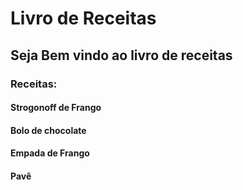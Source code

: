 # Livro de Receitas 
## Seja Bem vindo ao livro de receitas

### Receitas:

#### Strogonoff de Frango 
#### Bolo de chocolate 
#### Empada de Frango
#### Pavê
